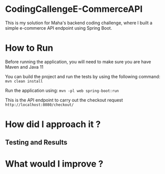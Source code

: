 # CodingCallengeE-CommerceAPI
This is my solution for Maha's backend coding challenge, where I built a simple e-commerce API endpoint using Spring Boot.

# How to Run
Before running the application, you will need to make sure you are have Maven and Java 11

You can build the project and run the tests by using the following command:
``` mvn clean install ```

Run the application using:
``` mvn -pl web spring-boot:run ```

This is the API endpoint to carry out the checkout request
``` http://localhost:8080/checkout/ ```

# How did I approach it ?

## Testing and Results

# What would I improve ?
